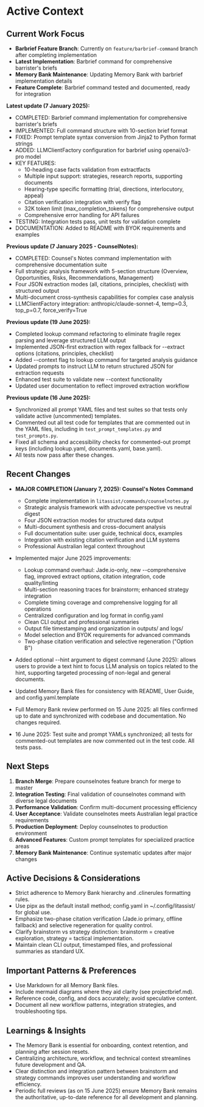 # Active Context

## Current Work Focus
- **Barbrief Feature Branch**: Currently on `feature/barbrief-command` branch after completing implementation
- **Latest Implementation**: Barbrief command for comprehensive barrister's briefs
- **Memory Bank Maintenance**: Updating Memory Bank with barbrief implementation details
- **Feature Complete**: Barbrief command tested and documented, ready for integration

**Latest update (7 January 2025):**
- COMPLETED: Barbrief command implementation for comprehensive barrister's briefs
- IMPLEMENTED: Full command structure with 10-section brief format
- FIXED: Prompt template syntax conversion from Jinja2 to Python format strings
- ADDED: LLMClientFactory configuration for barbrief using openai/o3-pro model
- KEY FEATURES:
  - 10-heading case facts validation from extractfacts
  - Multiple input support: strategies, research reports, supporting documents
  - Hearing-type specific formatting (trial, directions, interlocutory, appeal)
  - Citation verification integration with verify flag
  - 32K token limit (max_completion_tokens) for comprehensive output
  - Comprehensive error handling for API failures
- TESTING: Integration tests pass, unit tests for validation complete
- DOCUMENTATION: Added to README with BYOK requirements and examples

**Previous update (7 January 2025 - CounselNotes):**
- COMPLETED: Counsel's Notes command implementation with comprehensive documentation suite
- Full strategic analysis framework with 5-section structure (Overview, Opportunities, Risks, Recommendations, Management)
- Four JSON extraction modes (all, citations, principles, checklist) with structured output
- Multi-document cross-synthesis capabilities for complex case analysis
- LLMClientFactory integration: anthropic/claude-sonnet-4, temp=0.3, top_p=0.7, force_verify=True

**Previous update (19 June 2025):**
- Completed lookup command refactoring to eliminate fragile regex parsing and leverage structured LLM output
- Implemented JSON-first extraction with regex fallback for --extract options (citations, principles, checklist)
- Added --context flag to lookup command for targeted analysis guidance
- Updated prompts to instruct LLM to return structured JSON for extraction requests
- Enhanced test suite to validate new --context functionality
- Updated user documentation to reflect improved extraction workflow

**Previous update (16 June 2025):**
- Synchronized all prompt YAML files and test suites so that tests only validate active (uncommented) templates.
- Commented out all test code for templates that are commented out in the YAML files, including in `test_prompt_templates.py` and `test_prompts.py`.
- Fixed all schema and accessibility checks for commented-out prompt keys (including lookup.yaml, documents.yaml, base.yaml).
- All tests now pass after these changes.

## Recent Changes
- **MAJOR COMPLETION (January 7, 2025): Counsel's Notes Command**
  - Complete implementation in `litassist/commands/counselnotes.py`
  - Strategic analysis framework with advocate perspective vs neutral digest
  - Four JSON extraction modes for structured data output
  - Multi-document synthesis and cross-document analysis
  - Full documentation suite: user guide, technical docs, examples
  - Integration with existing citation verification and LLM systems
  - Professional Australian legal context throughout

- Implemented major June 2025 improvements:
  - Lookup command overhaul: Jade.io-only, new --comprehensive flag, improved extract options, citation integration, code quality/linting
  - Multi-section reasoning traces for brainstorm; enhanced strategy integration
  - Complete timing coverage and comprehensive logging for all operations
  - Centralized configuration and log format in config.yaml
  - Clean CLI output and professional summaries
  - Output file timestamping and organization in outputs/ and logs/
  - Model selection and BYOK requirements for advanced commands
  - Two-phase citation verification and selective regeneration ("Option B")
- Added optional --hint argument to digest command (June 2025): allows users to provide a text hint to focus LLM analysis on topics related to the hint, supporting targeted processing of non-legal and general documents.
- Updated Memory Bank files for consistency with README, User Guide, and config.yaml.template
- Full Memory Bank review performed on 15 June 2025: all files confirmed up to date and synchronized with codebase and documentation. No changes required.
- 16 June 2025: Test suite and prompt YAMLs synchronized; all tests for commented-out templates are now commented out in the test code. All tests pass.

## Next Steps
1. **Branch Merge**: Prepare counselnotes feature branch for merge to master
2. **Integration Testing**: Final validation of counselnotes command with diverse legal documents
3. **Performance Validation**: Confirm multi-document processing efficiency
4. **User Acceptance**: Validate counselnotes meets Australian legal practice requirements
5. **Production Deployment**: Deploy counselnotes to production environment
6. **Advanced Features**: Custom prompt templates for specialized practice areas
7. **Memory Bank Maintenance**: Continue systematic updates after major changes

## Active Decisions & Considerations
- Strict adherence to Memory Bank hierarchy and .clinerules formatting rules.
- Use pipx as the default install method; config.yaml in ~/.config/litassist/ for global use.
- Emphasize two-phase citation verification (Jade.io primary, offline fallback) and selective regeneration for quality control.
- Clarify brainstorm vs strategy distinction: brainstorm = creative exploration, strategy = tactical implementation.
- Maintain clean CLI output, timestamped files, and professional summaries as standard UX.

## Important Patterns & Preferences
- Use Markdown for all Memory Bank files.
- Include mermaid diagrams where they aid clarity (see projectbrief.md).
- Reference code, config, and docs accurately; avoid speculative content.
- Document all new workflow patterns, integration strategies, and troubleshooting tips.

## Learnings & Insights
- The Memory Bank is essential for onboarding, context retention, and planning after session resets.
- Centralizing architecture, workflow, and technical context streamlines future development and QA.
- Clear distinction and integration pattern between brainstorm and strategy commands improves user understanding and workflow efficiency.
- Periodic full reviews (as on 15 June 2025) ensure Memory Bank remains the authoritative, up-to-date reference for all development and planning.
